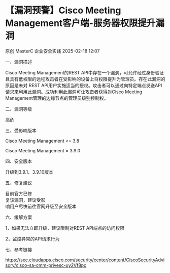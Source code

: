 #  【漏洞预警】Cisco Meeting Management客户端-服务器权限提升漏洞   
原创 MasterC  企业安全实践   2025-02-18 12:07  
  
一、漏洞描述  
  
Cisco Meeting Management的REST API中存在一个漏洞，可允许经过身份验证且具有低权限的远程攻击者在受影响的设备上将权限提升为管理员。存在此漏洞的原因是未对 REST API用户实施适当的授权。攻击者可以通过向特定端点发送API请求来利用此漏洞。成功利用此漏洞可让攻击者获得对Cisco Meeting Management管理的边缘节点的管理员级别控制权。  
  
二、漏洞等级  
  
高危  
  
三、受影响版本  
  
Cisco Meeting Management <= 3.8  
  
Cisco Meeting Management = 3.9.0  
  
四、安全版本  
  
升级到3.9.1、3.9.10版本  
  
五、修复建议  
  
目前官方已修  
复该漏洞，建议受影  
响用户尽快前往官网升级至安全版本  
  
六、缓解方案  
  
1，如果无法立即升级，建议限制对REST API端点的访问权限  
  
2，监控异常的API请求行为  
  
七、参考链接  
  
https://sec.cloudapps.cisco.com/security/center/content/CiscoSecurityAdvisory/cisco-sa-cmm-privesc-uy2Vf8pc  
  
  
